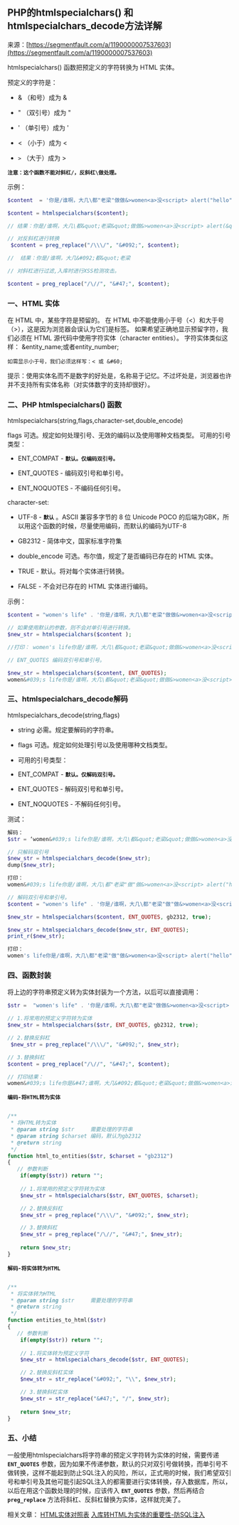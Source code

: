 ## PHP的htmlspecialchars() 和htmlspecialchars_decode方法详解

来源：[https://segmentfault.com/a/1190000007537603](https://segmentfault.com/a/1190000007537603)

htmlspecialchars() 函数把预定义的字符转换为 HTML 实体。

预定义的字符是：


* & （和号）成为 &

* " （双引号）成为 "

* ' （单引号）成为 '

* < （小于）成为 <

* `>` （大于）成为 >

 **`注意：这个函数不能对斜杠/，反斜杠\做处理。`** 

示例：

```php
$content  = '你是/谁啊，大几\都"老梁"做做&>women<a>没<script> alert("hello");</script>';

$content = htmlspecialchars($content);  

// 结果：你是/谁啊，大几\都&quot;老梁&quot;做做&>women<a>没<script> alert(&quot;hello&quot;);</script>

// 对反斜杠进行转换
 $content = preg_replace("/\\\/", "&#092;", $content);

//  结果：你是/谁啊，大几&#092;都&quot;老梁

// 对斜杠进行过滤,入库时进行XSS检测攻击。

$content = preg_replace("/\//", "&#47;", $content);

```
### 一、HTML 实体

在 HTML 中，某些字符是预留的。
在 HTML 中不能使用小于号（<）和大于号（>），这是因为浏览器会误认为它们是标签。
如果希望正确地显示预留字符，我们必须在 HTML 源代码中使用字符实体（character entities）。
字符实体类似这样：
&entity_name;或者entity_number;

```
如需显示小于号，我们必须这样写：< 或 &#60;
```

提示：使用实体名而不是数字的好处是，名称易于记忆。不过坏处是，浏览器也许并不支持所有实体名称（对实体数字的支持却很好）。
### 二、PHP htmlspecialchars() 函数

htmlspecialchars(string,flags,character-set,double_encode)

flags 可选。规定如何处理引号、无效的编码以及使用哪种文档类型。
可用的引号类型：


* ENT_COMPAT - **`默认。仅编码双引号。`** 

* ENT_QUOTES - 编码双引号和单引号。

* ENT_NOQUOTES - 不编码任何引号。


character-set:


* UTF-8 - **`默认`** 。ASCII 兼容多字节的 8 位 Unicode
POCO 的后端为GBK，所以用这个函数的时候，尽量使用编码，而默认的编码为UTF-8

* GB2312 - 简体中文，国家标准字符集

* double_encode    可选。布尔值，规定了是否编码已存在的 HTML 实体。

* TRUE - 默认。将对每个实体进行转换。

* FALSE - 不会对已存在的 HTML 实体进行编码。


示例：

```php
$content = "women's life" . '你是/谁啊，大几\都"老梁"做做&>women<a>没<script> alert("hello");</script>';

// 如果使用默认的参数，则不会对单引号进行转换。
$new_str = htmlspecialchars($content );

//打印： women's life你是/谁啊，大几\都&quot;老梁&quot;做做&>women<a>没<script> alert(&quot;hello&quot;);</script>

// ENT_QUOTES 编码双引号和单引号。

$new_str = htmlspecialchars($content, ENT_QUOTES);
women&#039;s life你是/谁啊，大几\都&quot;老梁&quot;做做&>women<a>没<script> alert(&quot;hello&quot;);</script>
```
### 三、htmlspecialchars_decode解码

htmlspecialchars_decode(string,flags)


* string    必需。规定要解码的字符串。

* flags    可选。规定如何处理引号以及使用哪种文档类型。

* 可用的引号类型：

* ENT_COMPAT - **`默认。仅解码双引号。`** 

* ENT_QUOTES - 解码双引号和单引号。

* ENT_NOQUOTES - 不解码任何引号。


测试：

```php
解码：
$str = ‘women&#039;s life你是/谁啊，大几\都&quot;老梁&quot;做做&>women<a>没<script> alert(&quot;hello&quot;);</script>’;

// 只解码双引号
$new_str = htmlspecialchars_decode($new_str);
dump($new_str);

打印：
women&#039;s life你是/谁啊，大几\都"老梁"做"做&>women<a>没<script> alert("hello");</script>

// 解码双引号和单引号。
$content = "women's life" . '你是/谁啊，大几\都"老梁"做"做&>women<a>没<script> alert("hello");</script>';

$new_str = htmlspecialchars($content, ENT_QUOTES, gb2312, true);

$new_str = htmlspecialchars_decode($new_str, ENT_QUOTES);
print_r($new_str);

打印：
women's life你是/谁啊，大几\都"老梁"做"做&>women<a>没<script> alert("hello");</script>

```
### 四、函数封装

将上边的字符串预定义转为实体封装为一个方法，以后可以直接调用：

```php
$str =  "women's life" . '你是/谁啊，大几\都"老梁"做做&>women<a>没<script> alert("hello");</script>';

// 1.将常用的预定义字符转为实体
$new_str = htmlspecialchars($str, ENT_QUOTES, gb2312, true);

// 2.替换反斜杠
 $new_str = preg_replace("/\\\/", "&#092;", $new_str);

// 3.替换斜杠
$content = preg_replace("/\//", "&#47;", $content);

// 打印结果：
women&#039;s life你是&#47;谁啊，大几&#092;都&quot;老梁&quot;做做&>women<a>没<script> alert(&quot;hello&quot;);<&#47;script>

```
 **`编码-将HTML转为实体`** 

```php

/**
 * 将HTML转为实体
 * @param string $str     需要处理的字符串
 * @param string $charset 编码，默认为gb2312
 * @return string
 */
function html_to_entities($str, $charset = "gb2312")
{
   // 参数判断
    if(empty($str)) return "";
    
    // 1.将常用的预定义字符转为实体
    $new_str = htmlspecialchars($str, ENT_QUOTES, $charset);

    // 2.替换反斜杠
    $new_str = preg_replace("/\\\/", "&#092;", $new_str);

    // 3.替换斜杠
    $new_str = preg_replace("/\//", "&#47;", $new_str);
    
    return $new_str;
}
```
 **`解码-将实体转为HTML`** 

```php

/**
 * 将实体转为HTML
 * @param string $str     需要处理的字符串
 * @return string
 */
function entities_to_html($str)
{
   // 参数判断
    if(empty($str)) return "";
    
    // 1.将实体转为预定义字符
    $new_str = htmlspecialchars_decode($str, ENT_QUOTES);

    // 2.替换反斜杠实体
    $new_str = str_replace("&#092;", "\\", $new_str);

    // 3.替换斜杠实体
    $new_str = str_replace("&#47;", "/", $new_str);
    
    return $new_str;
}
```
### 五、小结

一般使用htmlspecialchars将字符串的预定义字符转为实体的时候，需要传递 **`ENT_QUOTES`** 参数，因为如果不传递参数，默认的只对双引号做转换，而单引号不做转换，这样不能起到防止SQL注入的风险，所以，正式用的时候，我们希望双引号和单引号及其他可能引起SQL注入的都需要进行实体转换，存入数据库，所以，以后在用这个函数处理的时候，应该传入 **`ENT_QUOTES`** 参数，然后再结合 **`preg_replace`** 方法将斜杠、反斜杠替换为实体，这样就完美了。

相关文章：
[HTML实体对照表][6]
[入库转HTML为实体的重要性-防SQL注入][7]

[0]: 
[1]: 
[2]: 
[3]: 
[4]: 
[5]: 
[6]: http://www.php100.com/html/program/html/2013/0903/1052.html
[7]: http://www.cnblogs.com/sdya/p/4568548.html
